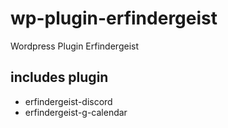 # wp-plugin-erfindergeist
Wordpress Plugin Erfindergeist

## includes plugin
- erfindergeist-discord
- erfindergeist-g-calendar
